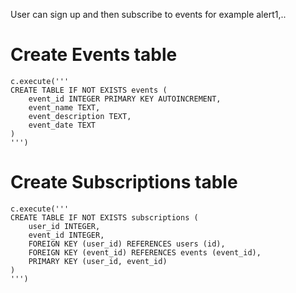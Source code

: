 User can sign up and then subscribe to events for example alert1,..


# Create Events table
```
c.execute('''
CREATE TABLE IF NOT EXISTS events (
    event_id INTEGER PRIMARY KEY AUTOINCREMENT,
    event_name TEXT,
    event_description TEXT,
    event_date TEXT
)
''')
```
# Create Subscriptions table
```
c.execute('''
CREATE TABLE IF NOT EXISTS subscriptions (
    user_id INTEGER,
    event_id INTEGER,
    FOREIGN KEY (user_id) REFERENCES users (id),
    FOREIGN KEY (event_id) REFERENCES events (event_id),
    PRIMARY KEY (user_id, event_id)
)
''')
```